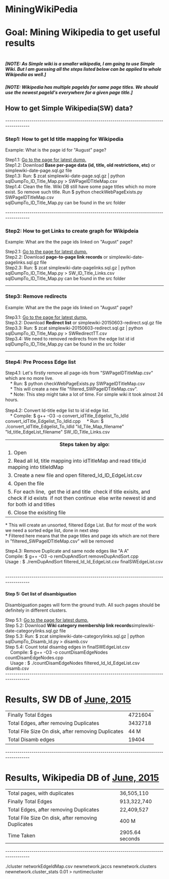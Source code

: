 # MiningWikiPedia
<h1>Goal: Mining Wikipedia to get useful results <h1>
<h5>[NOTE: As Simple wiki is a smaller wikipedia, I am going to use Simple Wiki. But I am guessing all the steps listed below can be applied to whole Wikipedia as well.]</h5>
<h5>[NOTE: Wikipedia has multiple pageIds for same page titles. We should use the newest pageId's everywhere for a given page title.]</h5>
<h2>How to get Simple Wikipedia(SW) data?</h2>
------------------------------------------------------------------------------------------
<h3>Step1: How to get Id title mapping for Wikipedia</h3>
Example: What is the page id for "August" page?
<p>
Step1.1: <a href="http://dumps.wikimedia.org/simplewiki/" target="_blank">Go to the page for latest dump.</a></br>
Step1.2: Download <b>Base per-page data (id, title, old restrictions, etc)</b> or simplewiki-date-page.sql.gz file</br>
Step1.3: Run: $ zcat simplewiki-date-page.sql.gz | python sqlDumpTo_ID_Title_Map.py > SWPageIDTitleMap.csv</br>
Step1.4: Clean the file. Wiki DB still have some page titles which no more exist. So remove such title. Run $ python checkWebPageExists.py SWPageIDTitleMap.csv</br>
sqlDumpTo_ID_Title_Map.py can be found in the src folder
</p>
------------------------------------------------------------------------------------------
<h3>Step2: How to get Links to create graph for Wikipdeia</h3>
Example: What are the the page ids linked on "August" page?
<p>
Step2.1: <a href="http://dumps.wikimedia.org/simplewiki/" target="_blank">Go to the page for latest dump.</a></br>
Step2.2: Download <b>page-to-page link records</b> or simplewiki-date-pagelinks.sql.gz  file</br>
Step2.3: Run: $ zcat simplewiki-date-pagelinks.sql.gz | python sqlDumpTo_ID_Title_Map.py > SW_ID_Title_Links.csv</br>
sqlDumpTo_ID_Title_Map.py can be found in the src folder
</p>

------------------------------------------------------------------------------------------
<h3>Step3: Remove redirects</h3>
Example: What are the the page ids linked on "August" page?
<p>
Step3.1: <a href="http://dumps.wikimedia.org/simplewiki/" target="_blank">Go to the page for latest dump.</a></br>
Step3.2: Download <b>Redirect list</b> or simplewiki-20150603-redirect.sql.gz  file</br>
Step3.3: Run: $ zcat simplewiki-20150603-redirect.sql.gz | python sqlDumpTo_ID_Title_Map.py > SWRedirectTT.csv</br>
Step3.4: We need to removed redirects from the edge list id id</br>
sqlDumpTo_ID_Title_Map.py can be found in the src folder
</p>

------------------------------------------------------------------------------------------
<h3>Step4: Pre Process Edge list</h3>
<p>
Step4.1: Let's firstly remove all page-ids from "SWPageIDTitleMap.csv" which are no more live.</br> 
&nbsp;&nbsp;&nbsp;&nbsp;*  Run: $ python checkWebPageExists.py SWPageIDTitleMap.csv </br> 
&nbsp;&nbsp;&nbsp;&nbsp;*  This will create a new file "filtered_SWPageIDTitleMap.csv".</br>
&nbsp;&nbsp;&nbsp;&nbsp;*  Note: This step might take a lot of time. For simple wiki it took almost 24 hours.</br></br>
Step4.2: Convert Id-title edge list to id id edge list.</br>
&nbsp;&nbsp;&nbsp;&nbsp;*  Compile: $ g++ -O3 -o convert_idTitle_Edgelist_To_IdId convert_idTitle_Edgelist_To_IdId.cpp
&nbsp;&nbsp;&nbsp;&nbsp;*  Run: $ ./convert_idTitle_Edgelist_To_IdId "Id_Tile_Map_filename" "Id_title_EdgeList_filename" SW_ID_Title_Links.csv </br>
<table>
<tbody>
 <tr><th>
Steps taken by algo:
</th></tr>
<tr><td>
1. Open <Id_Tile_Map_filename> 
</td></tr>
<tr><td>
2. Read all Id, title mapping into idTitleMap
and read title,id mapping into titleIdMap
</td></tr>
<tr><td>
3. Create a new file and open filtered_Id_ID_EdgeList.csv
</td></tr>
<tr><td>
4. Open the <Id_title_EdgeList_filename> file
</td></tr>
<tr><td>
5. For each line, 
 &nbsp;get the id and title 
 &nbsp;check if title exisits, and check if id exists 
 &nbsp;if not then continue 
 &nbsp;else write newest id and for both id and titles 
</td></tr>
<tr><td>
6. Close the exisiting file
</td></tr>
</tbody>
</table> 
<p>
*  This will create an unsorted, filtered Edge List. But for most of the work we need a sorted edge list, done in next step</br>
*  Filtered here means that the page titles and page ids which are not there in "filtered_SWPageIDTitleMap.csv" will be removed </br>

Step4.3: Remove Duplicate and same node edges like "A  A"     </br>
Compile: $ g++ -O3 -o remDupAndSort removeDupAndSort.cpp</br>
Usage  : $ ./remDupAndSort filtered_Id_Id_EdgeList.csv finalSWEdgeList.csv</br>
</p>
</p>
</br>
------------------------------------------------------------------------------------------
<h4>Step 5: Get list of disambiguation</h4>
<p>Disambiguation pages will form the ground truth. All such pages should be definitely in different clusters.</p>
<p>
Step 5.1: <a href="http://dumps.wikimedia.org/simplewiki/" target="_blank">Go to the page for latest dump.</a></br>
Step 5.2: Download <b>Wiki category membership link records</b>simplewiki-date-categorylinks.sql.gz file</br>
Step 5.3: Run: $ zcat simplewiki-date-categorylinks.sql.gz | python sqlDumpTo_Disamb_Id.py > disamb.csv</br>
Step 5.4: Count total disambg edges in finalSWEdgeList.csv</br>
&nbsp;&nbsp;&nbsp;&nbsp;Compile: $ g++ -O3 -o countDisamEdgeNodes countDisamEdgeNodes.cpp</br>
&nbsp;&nbsp;&nbsp;&nbsp;Usage  : $ ./countDisamEdgeNodes filtered_Id_Id_EdgeList.csv disamb.csv</br>
------------------------------------------------------------------------------------------
<h1>Results, SW DB of <a href="http://dumps.wikimedia.org/simplewiki/20150603/" target="_blank">June, 2015</a> </h1>
<table>
 <tr>
  <td>Finally Total Edges</td>
  <td>4721604</td>
 </tr>
 <tr>
  <td>Total Edges, after removing Duplicates</td>
  <td>3432718</td>
 </tr>
  <tr>
  <td>Total File Size On disk, after removing Duplicates</td>
  <td>44 M</td>
 </tr>
 <tr>
  <td>Total Disamb edges</td>
  <td>19404</td>
 </tr>
</table> 
</p>
------------------------------------------------------------------------------------------
<h1>Results, Wikipedia DB of <a href="https://dumps.wikimedia.org/enwiki/20150602/" target="_blank">June, 2015</a> </h1>
<table>
 <tr>
  <td>Total pages, with duplicates</td>
  <td>36,505,110</td>
 </tr>
 <tr>
  <td>Finally Total Edges</td>
  <td>913,322,740</td>
 </tr>
 <tr>
  <td>Total Edges, after removing Duplicates</td>
  <td>22,409,527</td>
 </tr>
  <tr>
  <td>Total File Size On disk, after removing Duplicates</td>
  <td>400 M</td>
 </tr>
  <tr>
  <td>Time Taken</td>
  <td>2905.64 seconds</td>
 </tr>
</table> 
</p>
------------------------------------------------------------------------------------------

./cluster networkEdgeIdMap.csv newnetwork.jaccs newnetwork.clusters newnetwork.cluster_stats 0.01 > runtimecluster
